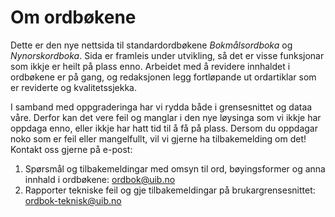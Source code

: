 # Om ordbøkene
Dette er den nye nettsida til standardordbøkene _Bokmålsordboka_ og _Nynorskordboka_. Sida er framleis under utvikling, så det er visse funksjonar som ikkje er heilt på plass enno. Arbeidet med å revidere innhaldet i ordbøkene er på gang, og redaksjonen legg fortløpande ut ordartiklar som er reviderte og kvalitetssjekka.

I samband med oppgraderinga har vi rydda både i grensesnittet og dataa våre. Derfor kan det vere feil og manglar i den nye løysinga som vi ikkje har oppdaga enno, eller ikkje har hatt tid til å få på plass. Dersom du oppdagar noko som er feil eller mangelfullt, vil vi gjerne ha tilbakemelding om det! Kontakt oss gjerne på e-post:

1. Spørsmål og tilbakemeldingar med omsyn til ord, bøyingsformer og anna innhald i ordbøkene: [ordbok@uib.no](mailto:ordbok@uib.no)
2. Rapporter tekniske feil og gje tilbakemeldingar på brukargrensesnittet: [ordbok-teknisk@uib.no](mailto:ordbok-teknisk@uib.no)